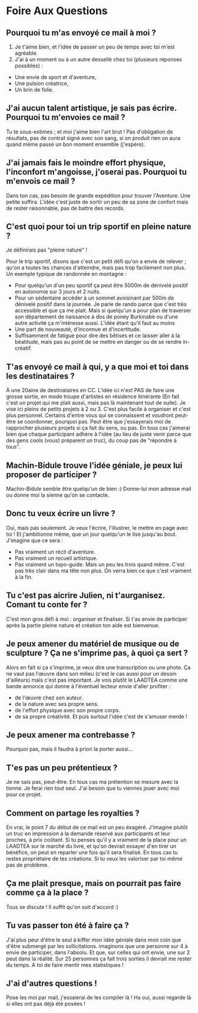 # Foire Aux Questions

## Pourquoi tu m'as envoyé ce mail à moi ?

1. Je t'aime bien, et l'idée de passer un peu de temps avec toi m'est agréable.
2. J'ai à un moment ou à un autre dessellé chez toi (plusieurs réponses possibles) :
- Une envie de sport et d'aventure,
- Une pulsion créatrice,
- Un brin de folie.

## J'ai aucun talent artistique, je sais pas écrire. Pourquoi tu m'envoies ce mail ?

Tu te sous-estimes ; et moi j'aime bien l'art brut !
Pas d'obligation de résultats, pas de contrat signé avec son sang, si on produit rien on aura quand même passé un bon moment ensemble (j'espère).

## J'ai jamais fais le moindre effort physique, l'inconfort m'angoisse, j'oserai pas. Pourquoi tu m'envois ce mail ?

Dans ton cas, pas besoin de grande expédition pour trouver l'Aventure. Une petite suffira.
L'idée c'est juste de sortir un peu de sa zone de confort mais de rester raisonnable, pas de battre des records.

## C'est quoi pour toi un trip sportif en pleine nature ?

Je définirais pas "pleine nature" !

Pour le trip sportif, disons que c'est un petit défi qu'on a envie de relever ; qu'on a toutes les chances d'atteindre, mais pas trop facilement non plus.
Un  exemple typique de randonnée en montagne :
- Pour quelqu'un d'un peu sportif ça peut être 5000m de dénivelé positif en autonomie sur 3 jours et 2 nuits.
- Pour un sédentaire accéder à un sommet avoisinant par 500m de dénivelé positif dans la journée.
Je parle de rando parce que c'est très accessible et que ça me plait. Mais si quelqu'un a pour plan de traverser son département de naissance à dos de poney Burkinabè ou d'une autre activité ça m'intéresse aussi.
L'idée étant qu'il faut au moins
- Une part de nouveauté, d'inconnue et d'incertitude.
- Suffisamment de fatigue pour dire des bêtises et ce laisser aller à la béatitude, mais pas au point de se mettre en danger ou de se rendre in-créatif.

## T'as envoyé ce mail à qui, y a que moi et toi dans les destinataires ?

À une 20aine de destinataires en CC.
L'idée ici n'est PAS de faire une grosse sortie, en mode troupe d'artistes en résidence itinérante (En fait c'est un projet qui me plait aussi, mais pas là maintenant tout de suite).
Je vise ici pleins de petits projets à 2 ou 3. C'est plus facile à organiser et c'est plus personnel.
Certains d'entre vous qui se connaissent et voudront peut-être se coordonner, pourquoi pas.
Peut être que j'essayerais moi de rapprocher plusieurs projets si ça fait du sens, ou pas.
En tous cas j'aimerai bien que chaque participant adhère à l'idée (au lieu de juste venir parce que des gens cools (vous) préparent un truc), du coup pas de "répondre à tous".

## Machin-Bidule trouve l'idée géniale, je peux lui proposer de participer ?

Machin-Bidule semble être quelqu'un de bien :)
Donne-lui mon adresse mail ou donne moi la sienne qu'on se contacte.

## Donc tu veux écrire un livre ?

Oui, mais pas seulement.
Je veux l'écrire, l'illustrer, le mettre en page avec toi !
Et j'ambitionne même, que un jour quelqu'un le lise jusqu'au bout.
J'imagine que ce sera :
- Pas vraiment un récit d'aventure.
- Pas vraiment un recueil artistique.
- Pas vraiment un topo-guide.
Mais un peu les trois quand même. C'est pas très clair dans ma tête non plus.
On verra bien ce que c'est vraiment à la fin.

## Tu c'est pas aicrire Julien, ni t'aurganisez. Comant tu conte fer ?

C'est mon gros défi à moi : organiser et finaliser.
Si t'as envie de participer après la partie pleine nature et création ton aide est bienvenue.

## Je peux amener du matériel de musique ou de sculpture ? Ça ne s'imprime pas, à quoi ça sert ?

Alors en fait si ça s'imprime, je veux dire une transcription ou une photo.
Ça ne vaut pas l'œuvre dans son milieu (c'est le cas aussi pour un dessin d'ailleurs) mais c'est pas important.
Je vois plutôt le LAADTEA comme une bande annonce qui donne à l'éventuel lecteur envie d'aller profiter :
- de l'œuvre chez son auteur.
- de la nature avec ses propre sens.
- de l'effort physique avec son propre corps.
- de sa propre créativité.
Et puis surtout l'idée c'est de s'amuser merde !

## Je peux amener ma contrebasse ?

Pourquoi pas, mais il faudra à priori la porter aussi...

## T'es pas un peu prétentieux ?

Je ne sais pas, peut-être.
En tous cas ma prétention se mesure avec la tienne.
Je ferai rien tout seul. J'ai besoin que tu viennes jouer avec moi pour ce projet.

## Comment on partage les royalties ?

En vrai, le point 7 du début de ce mail est un peu éxagéré.
J'imagine plutôt un truc en impression à la demande réservé aux participants et leur proches, à prix coûtant.
Si tu penses qu'il y a vraiment de la place pour un LAADTEA sur le marché du livre, et qu'on devrait essayer d'en tirer un bénéfice, on peut en reparler une fois qu'il sera finalisé.
En tous cas tu restes propriétaire de tes créations. Si tu veux les valoriser par toi même pas de problème.

## Ça me plait presque, mais on pourrait pas faire comme ça à la place ?

Tous se discute ! Il suffit qu'on soit d'accord :)

## Tu vas passer ton été à faire ça ?

J'ai plus peur d'être le seul à kiffer mon idée géniale dans mon coin que d'être submergé par les sollicitations.
imaginons que une personne sur 4 à envie de participer, dans l'absolu.
Et que, sur celles qui ont envie, une sur 2 peut dans la réalité.
Sur 25 personnes ça fait trois sorties il devrait me rester du temps.
A toi de faire mentir mes statistiques !

## J'ai d'autres questions !

Pose les moi par mail, j'essaierai de les compiler là !
Ha oui, aussi regarde là si elles ont pas déjà été posées !
